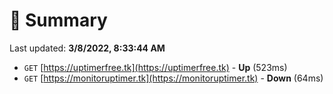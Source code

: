 # 📖 Summary
Last updated: **3/8/2022, 8:33:44 AM**

- `GET` [https://uptimerfree.tk](https://uptimerfree.tk) - **Up** (523ms)
- `GET` [https://monitoruptimer.tk](https://monitoruptimer.tk) - **Down** (64ms)
